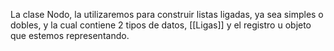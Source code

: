 La clase Nodo, la utilizaremos para construir listas ligadas, ya sea simples o dobles, y la cual contiene 2 tipos de datos, [[Ligas]] y el registro u objeto que estemos representando. 